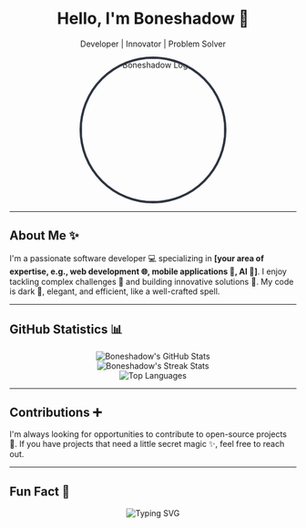 <div align="center">
  <h1>Hello, I'm Boneshadow 👋</h1>
  <p>Developer | Innovator | Problem Solver</p>
</div>

<div align="center">
  <img src="https://i.pinimg.com/originals/b3/7f/1c/b37f1c3627e2259afdd71b9af6b33b3e.jpg" alt="Boneshadow Logo" width="250" height="250" style="border-radius: 50%; border: 4px solid #2E3440;">
</div>

---

## About Me ✨

I'm a passionate software developer 💻 specializing in **[your area of expertise, e.g., web development 🌐, mobile applications 📱, AI 🤖]**. I enjoy tackling complex challenges 🧩 and building innovative solutions 🚀. My code is dark 🖤, elegant, and efficient, like a well-crafted spell.

---

## GitHub Statistics 📊

<div align="center">

![Boneshadow's GitHub Stats](https://github-readme-stats.vercel.app/api?username=Boneshadow&show_icons=true&theme=tokyonight&count_private=true&include_all_commits=true)
<br>
![Boneshadow's Streak Stats](https://github-readme-streak-stats.herokuapp.com/?user=Boneshadow&theme=tokyonight)
<br>
![Top Languages](https://github-readme-stats.vercel.app/api/top-langs/?username=Boneshadow&layout=compact&theme=tokyonight)

</div>

---

## Contributions ➕

I'm always looking for opportunities to contribute to open-source projects 📂. If you have projects that need a little secret magic ✨, feel free to reach out.

---

## Fun Fact 🎉

<div align="center">
  <img src="https://readme-typing-svg.demolab.com?font=Fira+Code&weight=600&size=24&pause=1000&color=68F7A4&background=2E3440&center=true&vCenter=true&width=500&height=50&lines=Turning+coffee+into+code+since+2015;Always+learning+something+new;Powered+by+dark+magic+%F0%9F%94%AA;Building+the+future%2C+one+line+at+a+time" alt="Typing SVG">
</div>
